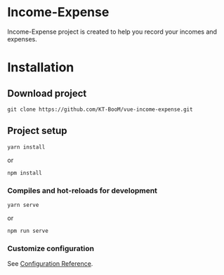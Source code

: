 # Income-Expense

Income-Expense project is created to help you record your incomes and expenses.

# Installation

## Download project
```
git clone https://github.com/KT-BooM/vue-income-expense.git
```

## Project setup
```
yarn install
```
or
```
npm install
```

### Compiles and hot-reloads for development
```
yarn serve
```
or
```
npm run serve
```

### Customize configuration
See [Configuration Reference](https://cli.vuejs.org/config/).
